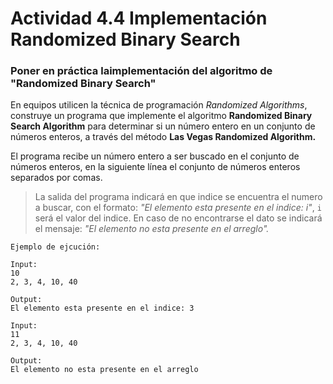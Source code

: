 # Actividad 4.4 Implementación Randomized Binary Search

### Poner en práctica laimplementación del algoritmo de "Randomized Binary Search"

En equipos utilicen la técnica de programación *Randomized Algorithms*, construye un programa que implemente el algoritmo **Randomized Binary Search Algorithm** para determinar si un número entero en un conjunto de números enteros, a través del método **Las Vegas Randomized Algorithm.**

El programa recibe un número entero a ser buscado en el conjunto de números enteros, en la siguiente línea el conjunto de números enteros separados por comas.

> La salida del programa indicará en que indice se encuentra el numero a buscar, con el formato: *"El elemento esta presente en el indice: i"*, `i` será el valor del indice. En caso de no encontrarse el dato se indicará el mensaje: *"El elemento no esta presente en el arreglo".*

~~~
Ejemplo de ejcución:

Input:
10
2, 3, 4, 10, 40

Output:
El elemento esta presente en el indice: 3

Input:
11
2, 3, 4, 10, 40

Output:
El elemento no esta presente en el arreglo
~~~